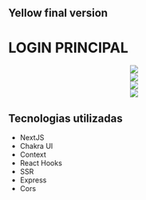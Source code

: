 ## Yellow final version

# LOGIN PRINCIPAL

<div align="center">
    <img src="https://user-images.githubusercontent.com/80000943/127188994-4f541770-b8d0-4260-98bb-6c1fd478a3b6.jpeg"/>
</div>

<div align="center">
    <img src="https://user-images.githubusercontent.com/80000943/127188998-77e36597-945a-491f-aef8-785954965e54.jpeg"/>
</div>

<div align="center">
    <img src="https://user-images.githubusercontent.com/80000943/127189000-7077180c-dc85-4341-9cbb-692fad21f3c0.jpeg"/>
</div>

<div align="center">
    <img src="https://user-images.githubusercontent.com/80000943/127189002-24b905fc-2d8b-4727-827b-5674a012e7d5.jpeg"/>
</div>

## Tecnologias utilizadas

- NextJS
- Chakra UI
- Context
- React Hooks
- SSR
- Express
- Cors